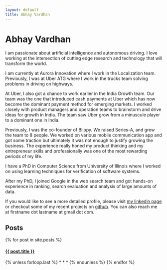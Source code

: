 ```yaml
---
layout: default
title: Abhay Vardhan
---
```


# Abhay Vardhan

I am passionate about artificial intelligence and autonomous driving.  I love working at the intersection of cutting edge research and technology that will transform the world.

I am currently at Aurora Innovation where I work in the Localization team. Previously, I was at Uber ATG where I work in the trucks team solving problems in driving on highways.

At Uber, I also got a chance to work earlier in the India Growth team. Our team was the one that introduced cash payments at Uber which has now become the dominant payment method for emerging markets. I worked closely with product managers and operation teams to brainstorm and drive ideas for growth in India. The team saw Uber grow from a minuscule player to a dominant one in India.

Previously, I was the co-founder of Blippy. We raised Series-A, and grew the team to 8 people. We worked on various mobile communication app and got some traction but ultimately it was not enough to justify growing the business. The experience really honed my product thinking and my entrepreneur skills and professionally was one of the most rewarding periods of my life. 

I have a PhD in Computer Science from University of Illinois where I worked on using learning techniques for verification of software systems.

After my PhD, I joined Google in the web search team and got hands-on experience in ranking, search evaluation and analysis of large amounts of data.

If you would like to see a more detailed profile, please visit [my linkedin page](http://www.linkedin.com/in/abhayv) or checkout some of my recent projects on [github](https://github.com/abhayv?tab=repositories). You can also reach me at firstname dot lastname at gmail dot com.

## Posts
{% for post in site.posts %}
<h4><a href="{{ post.url }}">{{ post.title }}</a></h4>
{% unless forloop.last %}
* * *
{% endunless %}
{% endfor %}

